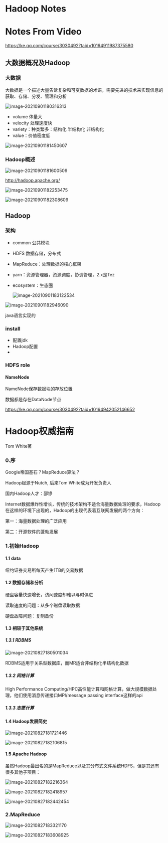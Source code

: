 # Hadoop Notes

# Notes From Video

https://ke.qq.com/course/3030492?taid=10164911987375580

## 大数据概况及Hadoop

### 大数据

大数据是一个描述大量告诉复杂和可变数据的术语，需要先进的技术来实现信息的获取、存储、分发、管理和分析

![image-20210901180316313](HadoopNotes.assets/image-20210901180316313.png)

- volume 体量大
- velocity 处理速度快
- variety：种类繁多：结构化 半结构化 非结构化
- value：价值密度低

![image-20210901181450607](HadoopNotes.assets/image-20210901181450607.png)

### Hadoop概述

![image-20210901181600509](HadoopNotes.assets/image-20210901181600509.png)

http://hadoop.apache.org/

![image-20210901182253475](HadoopNotes.assets/image-20210901182253475.png)

![image-20210901182308609](HadoopNotes.assets/image-20210901182308609.png)



## Hadoop

### 架构

- common 公共模块

- HDFS 数据存储，分布式

- MapReduce：处理数据的核心框架

- yarn：资源管理器，资源调度，协调管理，2.x是Tez

- ecosystem：生态圈

  ![image-20210901183122534](HadoopNotes.assets/image-20210901183122534.png)

![image-20210901182946090](HadoopNotes.assets/image-20210901182946090.png)

java语言实现的

### install

- 配置jdk
- Hadoop配置
- 



### HDFS role

#### NameNode

NameNode保存数据块的存放位置

数据都是存在DataNode节点

https://ke.qq.com/course/3030492?taid=10164942052146652



# Hadoop权威指南

Tom White著

### 0.序

Google帝国基石？MapReduce算法？

Hadoop起源于Nutch, 后来Tom White成为开发负责人

国内Hadoop人才：邵铮



Internet数据爆炸性增长，传统的技术架构不适合海量数据处理的要求，Hadoop在这样的环境下出现的，Hadoop的出现代表着互联网发展的两个方向：

第一：海量数据处理的广泛应用

第二：开源软件的蓬勃发展



### 1.初始Hadoop

#### 1.1 data

纽约证券交易所每天产生1TB的交易数据

#### 1.2 数据存储和分析

硬盘容量快速增长，访问速度却难以与时俱进

读取速度的问题：从多个磁盘读取数据

硬盘故障问题：复制备份

#### 1.3 相较于其他系统

##### 1.3.1 RDBMS

![image-20210827180501034](HadoopNotes.assets/image-20210827180501034.png)

RDBMS适用于关系型数据库，而MR适合非结构化半结构化数据

##### 1.3.2 网格计算

High Performance Computing/HPC高性能计算和网格计算，做大规模数据处理，他们使用消息传递接口MPI/message passing interface这样的api

##### 1.3.3 志愿计算



#### 1.4 Hadoop发展简史

![image-20210827181721446](HadoopNotes.assets/image-20210827181721446.png)

![image-20210827182106815](HadoopNotes.assets/image-20210827182106815.png)



#### 1.5 Apache Hadoop

虽然Hadoop最出名的是MapReduce以及其分布式文件系统HDFS，但是其还有很多其他子项目：

![image-20210827182216364](HadoopNotes.assets/image-20210827182216364.png)

![image-20210827182418957](HadoopNotes.assets/image-20210827182418957.png)

![image-20210827182442454](HadoopNotes.assets/image-20210827182442454.png)

### 2.MapReduce

![image-20210827183321170](HadoopNotes.assets/image-20210827183321170.png)

![image-20210827183608925](HadoopNotes.assets/image-20210827183608925.png)



































































